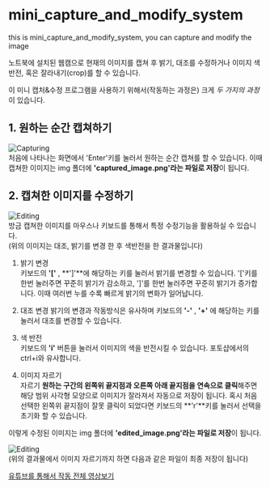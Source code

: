 # mini_capture_and_modify_system
this is mini_capture_and_modify_system, you can capture and modify the image    
    
노트북에 설치된 웹캠으로 현재의 이미지를 캡쳐 후 밝기, 대조를 수정하거나 이미지 색 반전, 혹은 잘라내기(crop)를 할 수 있습니다.  
   
이 미니 캡처&수정 프로그램을 사용하기 위해서(작동하는 과정은) 크게 _두_ _가지의_ _과정_ 이 있습니다.   
      
## 1. 원하는 순간 캡쳐하기   
![Capturing](README/1.png)   
처음에 나타나는 화면에서 'Enter'키를 눌러서 원하는 순간 캡쳐를 할 수 있습니다. 이때 캡쳐한 이미지는 img 폴더에 **'captured_image.png'라는 파일로 저장**이 됩니다.   
   
## 2. 캡쳐한 이미지를 수정하기   
![Editing](README/2.png)   
방금 캡쳐한 이미지를 마우스나 키보드를 통해서 특정 수정기능을 활용하실 수 있습니다.   
(위의 이미지는 대조, 밝기를 변경 한 후 색반전을 한 결과물입니다)   

1. 밝기 변경    
키보드의 **'['** , **']'**에 해당하는 키를 눌러서 밝기를 변경할 수 있습니다. '['키를 한번 눌러주면 꾸준히 밝기가 감소하고, ']'를 한번 눌러주면 꾸준히 밝기가 증가합니다. 이때 여러번 누를 수록 빠르게 밝기의 변화가 일어납니다.   
   
2. 대조 변경
밝기의 변경과 작동방식은 유사하며 키보드의 **'-'** , **'+'** 에 해당하는 키를 눌러서 대조를 변경할 수 있습니다.   

3. 색 반전   
키보드의 **'i'** 버튼을 눌러서 이미지의 색을 반전시킬 수 있습니다. 포토샵에서의 ctrl+i와 유사합니다.   

4. 이미지 자르기   
자르기 **원하는 구간의 왼쪽위 끝지점과 오른쪽 아래 끝지점을 연속으로 클릭**해주면 해당 범위 사각형 모양으로 이미지가 잘라져서 자동으로 저장이 됩니다. 혹시 처음 선택한 왼쪽위 끝지점이 잘못 클릭이 되었다면 키보드의 **'r'**키를 눌러서 선택을 초기화 할 수 있습니다.   
   
이렇게 수정된 이미지는 img 폴더에 **'edited_image.png'라는 파일로 저장**이 됩니다.   
   
![Editing](README/3.png)   
(위의 결과물에서 이미지 자르기까지 하면 다음과 같은 파일이 최종 저장이 됩니다)   

[유튜브를 통해서 작동 전체 영상보기](https://youtu.be/X5AGYDIpELk)   